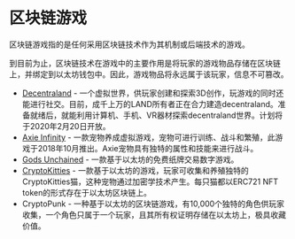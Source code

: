 # 区块链游戏

区块链游戏指的是任何采用区块链技术作为其机制或后端技术的游戏。

到目前为止，区块链技术在游戏中的主要作用是将玩家的游戏物品存储在区块链上，并绑定到以太坊钱包中。因此，游戏物品将永远属于该玩家，信息不可篡改。

* [Decentraland](https://decentraland.org/) - 一个虚拟世界，供玩家创建和探索3D创作，玩游戏的同时还能进行社交。目前，成千上万的LAND所有者正在合力建造decentraland。准备就绪后，就能利用计算机、手机、VR器材探索decentraland世界。计划将于2020年2月20日开放。
* [Axie Infinity](https://axieinfinity.com/#) - 一款宠物养成虚拟游戏，宠物可进行训练、战斗和繁殖，此游戏于2018年10月推出。Axie宠物具有独特的属性和技能来进行战斗。 
* [Gods Unchained](https://godsunchained.com/) - 一款基于以太坊的免费纸牌交易数字游戏。
* [CryptoKitties](https://www.cryptokitties.co/) - 一款基于以太坊的游戏，玩家可收集和养殖独特的CryptoKitties猫，这种宠物通过加密学技术产生。每只猫都以ERC721 NFT token的形式存在于以太坊区块链上。
* CryptoPunk - 一种基于以太坊的区块链游戏，有10,000个独特的角色供玩家收集，一个角色只属于一个玩家，且其所有权证明存储在以太坊上，极具收藏价值。


